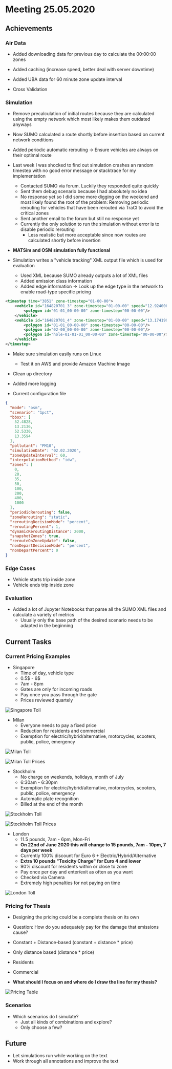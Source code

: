 # Meeting 25.05.2020

## Achievements

### Air Data

* Added downloading data for previous day to calculate the 00:00:00 zones
* Added caching (increase speed, better deal with server downtime)
* Added UBA data for 60 minute zone update interval

* Cross Validation

### Simulation

* Remove precalculation of initial routes because they are calculated using the empty network which most likely makes them outdated anyways
* Now SUMO calculated a route shortly before insertion based on current network conditions
* Added periodic automatic rerouting -> Ensure vehicles are always on their optimal route

* Last week I was shocked to find out simulation crashes an random timestep with no good error message or stacktrace for my implementation
  * Contacted SUMO via forum. Luckily they responded quite quickly
  * Sent them debug scenario because I had absolutely no idea
  * No response yet so I did some more digging on the weekend and most likely found the root of the problem: Removing periodic rerouting for vehicles that have been rerouted via TraCI to avoid the critical zones
  * Sent another email to the forum but still no response yet
  * Currently the only solution to run the simulation without error is to disable periodic rerouting
    * Less realistic but more acceptable since now routes are calculated shortly before insertion

* **MATSim and OSM simulation fully functional**

* Simulation writes a "vehicle tracking" XML output file which is used for evaluation
  * Used XML because SUMO already outputs a lot of XML files
  * Added emission class information
  * Added edge information -> Look up the edge type in the network to enable road-type specific pricing

```xml
<timestep time="3851" zone-timestep="01-00-00">
    <vehicle id="164820701_3" zone-timestep="01-00-00" speed="12.924008657813594" edge="138000505#1" emission-class="HBEFA3/PC_D_EU2">
        <polygon id="01-01_00-00-00" zone-timestep="00-00-00"/>
    </vehicle>
    <vehicle id="164820701_4" zone-timestep="01-00-00" speed="13.174199504458054" edge="4475632#4" emission-class="HBEFA3/PC_G_EU4">
        <polygon id="01-01_00-00-00" zone-timestep="00-00-00"/>
        <polygon id="02-00_00-00-00" zone-timestep="00-00-00"/>
        <polygon id="hole-01-01-01_00-00-00" zone-timestep="00-00-00"/>
    </vehicle>
</timestep>
```

* Make sure simulation easily runs on Linux
  * Test it on AWS and provide Amazon Machine Image

* Clean up directory
* Added more logging

* Current configuration file

```json
{
  "mode": "osm",
  "scenario": "1pct",
  "bbox": [
    52.4828,
    13.2136,
    52.5330,
    13.3594
  ],
  "pollutant": "PM10",
  "simulationDate": "02.02.2020",
  "zoneUpdateInterval": 60,
  "interpolationMethod": "idw",
  "zones": [
    0,
    20,
    35,
    50,
    100,
    200,
    400,
    1000
  ],
  "periodicRerouting": false,
  "zoneRerouting": "static",
  "reroutingDecisionMode": "percent",
  "reroutingPercent": 1,
  "dynamicReroutingDistance": 2000,
  "snapshotZones": true,
  "rerouteOnZoneUpdate": false,
  "nonDepartDecisionMode": "percent",
  "nonDepartPercent": 0
}
```

### Edge Cases

* Vehicle starts trip inside zone
* Vehicle ends trip inside zone

### Evaluation

* Added a lot of Jupyter Notebooks that parse all the SUMO XML files and calculate a variety of metrics
  * Usually only the base path of the desired scenario needs to be adapted in the beginning

## Current Tasks

### Current Pricing Examples

* Singapore
  * Time of day, vehicle type
  * 0.5$ - 6$
  * 7am - 8pm
  * Gates are only for incoming roads
  * Pay once you pass through the gate
  * Prices reviewed quartely
  
![Singapore Toll](pictures/singapore-toll.png)

* Milan
  * Everyone needs to pay a fixed price
  * Reduction for residents and commercial
  * Exemption for electric/hybrid/alternative, motorcycles, scooters, public, police, emergency

![Milan Toll](pictures/milan-toll.png)

![Milan Toll Prices](pictures/milan-toll-prices.png)

* Stockholm
  * No charge on weekends, holidays, month of July
  * 6:30am - 6:30pm
  * Exemption for electric/hybrid/alternative, motorcycles, scooters, public, police, emergency
  * Automatic plate recognition
  * Billed at the end of the month

![Stockholm Toll](pictures/stockholm-toll.png)

![Stockholm Toll Prices](pictures/stockholm-toll-prices.png)

* London
  * 11.5 pounds, 7am - 6pm, Mon-Fri
  * **On 22nd of June 2020 this will change to 15 pounds, 7am - 10pm, 7 days per week**
  * Currently 100% discount for Euro 6 + Electric/Hybrid/Alternative
  * **Extra 10 pounds "Toxicity Charge" for Euro 4 and lower**
  * 90% discount for residents within or close to zone
  * Pay once per day and enter/exit as often as you want
  * Checked via Camera
  * Extremely high penalties for not paying on time

![London Toll](pictures/london-toll.png)

### Pricing for Thesis

* Designing the pricing could be a complete thesis on its own

* Question: How do you adequately pay for the damage that emissions cause?

* Constant + Distance-based (constant + distance * price)
* Only distance based (distance * price)

* Residents
* Commercial

* **What should I focus on and where do I draw the line for my thesis?**

![Pricing Table](pictures/pricing-table.png)

### Scenarios

* Which scenarios do I simulate?
  * Just all kinds of combinations and explore?
  * Only choose a few?

## Future

* Let simulations run while working on the text
* Work through all annotations and improve the text
<!-- * **Until 01.07.2020**: Finish every section except maybe evaluation and conclusion -->
